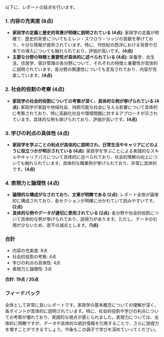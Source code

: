 以下に、レポートの採点を行います。

### 1. 内容の充実度 (8点)
- **家政学の定義と歴史的背景が明確に説明されている (4点)**: 家政学の定義が明確で、歴史的背景についてもエレン・スワロウ・リッジの貢献を挙げており、十分な情報が提供されています。特に、19世紀の西洋における背景や日本での導入についても触れられており、評価が高いです。**(4点)**
- **主要な分野の特徴と重要性が具体的に述べられている (4点)**: 栄養学、衣生活、住居学、家計管理の各分野について、それぞれの特徴と重要性が具体的に説明されています。各分野の関連性についても言及されており、内容が充実しています。**(4点)**

### 2. 社会的役割の考察 (4点)
- **家政学の社会的役割についての考察が深く、具体的な例が挙げられている (4点)**: 家政学が家庭や地域社会、持続可能な社会に与える影響について具体的に考察されており、特に高齢化社会や環境問題に対するアプローチが示されています。具体的な例も挙げられており、評価が高いです。**(4点)**

### 3. 学びの利点の具体性 (4点)
- **家政学を学ぶことの利点が具体的に説明され、日常生活やキャリアにどのように役立つかが明示されている (4点)**: 家政学を学ぶことによる実践的なスキルやキャリアパスについて具体的に述べられており、社会的理解の向上についても触れられています。具体的な職業例が挙げられており、非常に具体的です。**(4点)**

### 4. 表現力と論理性 (4点)
- **論理的な構成がなされており、文章が明瞭である (2点)**: レポート全体が論理的に構成されており、各セクションが明確に分かれていて読みやすいです。**(2点)**
- **具体的な例やデータが適切に使用されている (2点)**: 各分野や社会的役割について具体的な例が挙げられており、説得力があります。ただし、データの引用が少ないため、若干の減点とします。**(1点)**

### 合計
- 内容の充実度: 8点
- 社会的役割の考察: 4点
- 学びの利点の具体性: 4点
- 表現力と論理性: 3点

**合計: 19点 / 20点**

### フィードバック
全体として非常に良いレポートです。家政学の基本概念についての理解が深く、各ポイントが具体的に説明されています。特に、社会的役割や学びの利点についての考察が優れており、実践的な視点が感じられました。表現力については、全体的に明瞭ですが、データや具体的な統計情報を引用することで、さらに説得力を増すことができるでしょう。今後もこの調子で学びを深めていってください。